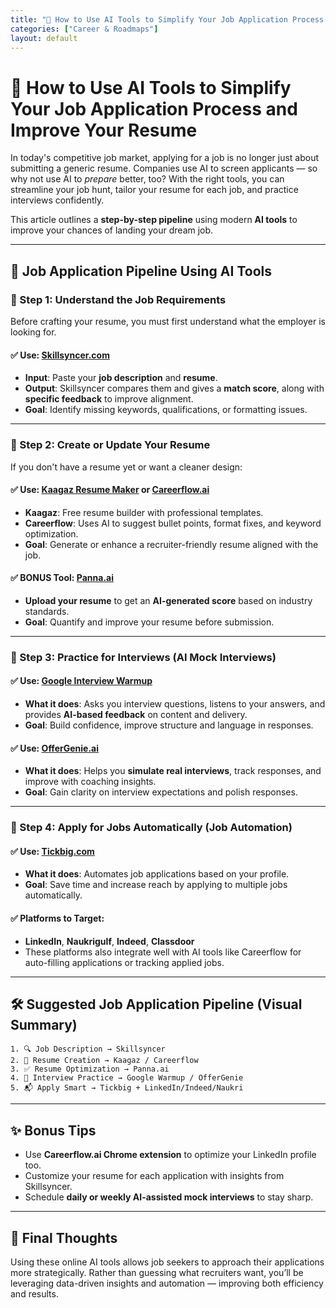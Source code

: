 ```yaml
---
title: "🧠 How to Use AI Tools to Simplify Your Job Application Process and Improve Your Resume"
categories: ["Career & Roadmaps"]
layout: default
---
```


# 🧠 How to Use AI Tools to Simplify Your Job Application Process and Improve Your Resume

In today's competitive job market, applying for a job is no longer just about submitting a generic resume. Companies use AI to screen applicants — so why not use AI to *prepare* better, too? With the right tools, you can streamline your job hunt, tailor your resume for each job, and practice interviews confidently.

This article outlines a **step-by-step pipeline** using modern **AI tools** to improve your chances of landing your dream job.

---

## 🔄 Job Application Pipeline Using AI Tools

### 🧩 Step 1: Understand the Job Requirements

Before crafting your resume, you must first understand what the employer is looking for.

#### ✅ Use: **[Skillsyncer.com](https://skillsyncer.com)**

* **Input**: Paste your **job description** and **resume**.
* **Output**: Skillsyncer compares them and gives a **match score**, along with **specific feedback** to improve alignment.
* **Goal**: Identify missing keywords, qualifications, or formatting issues.

---

### 📝 Step 2: Create or Update Your Resume

If you don't have a resume yet or want a cleaner design:

#### ✅ Use: **[Kaagaz Resume Maker](https://kaagaz.app/resume-maker)** or **[Careerflow.ai](https://www.careerflow.ai/)**

* **Kaagaz**: Free resume builder with professional templates.
* **Careerflow**: Uses AI to suggest bullet points, format fixes, and keyword optimization.
* **Goal**: Generate or enhance a recruiter-friendly resume aligned with the job.

#### ✅ BONUS Tool: **[Panna.ai](https://www.panna.ai/score/us)**

* **Upload your resume** to get an **AI-generated score** based on industry standards.
* **Goal**: Quantify and improve your resume before submission.

---

### 🧠 Step 3: Practice for Interviews (AI Mock Interviews)

#### ✅ Use: **[Google Interview Warmup](https://grow.google/certificates/interview-warmup/)**

* **What it does**: Asks you interview questions, listens to your answers, and provides **AI-based feedback** on content and delivery.
* **Goal**: Build confidence, improve structure and language in responses.

#### ✅ Use: **[OfferGenie.ai](https://offergenie.ai/)**

* **What it does**: Helps you **simulate real interviews**, track responses, and improve with coaching insights.
* **Goal**: Gain clarity on interview expectations and polish responses.

---

### 📩 Step 4: Apply for Jobs Automatically (Job Automation)

#### ✅ Use: **[Tickbig.com](https://www.tickbig.com/)**

* **What it does**: Automates job applications based on your profile.
* **Goal**: Save time and increase reach by applying to multiple jobs automatically.

#### ✅ Platforms to Target:

* **LinkedIn**, **Naukrigulf**, **Indeed**, **Classdoor**
* These platforms also integrate well with AI tools like Careerflow for auto-filling applications or tracking applied jobs.

---

## 🛠 Suggested Job Application Pipeline (Visual Summary)

```plaintext
1. 🔍 Job Description → Skillsyncer
2. 📄 Resume Creation → Kaagaz / Careerflow
3. ✅ Resume Optimization → Panna.ai
4. 🧠 Interview Practice → Google Warmup / OfferGenie
5. 📬 Apply Smart → Tickbig + LinkedIn/Indeed/Naukri
```

---

## ✨ Bonus Tips

* Use **Careerflow\.ai Chrome extension** to optimize your LinkedIn profile too.
* Customize your resume for each application with insights from Skillsyncer.
* Schedule **daily or weekly AI-assisted mock interviews** to stay sharp.

---

## 🚀 Final Thoughts

Using these online AI tools allows job seekers to approach their applications more strategically. Rather than guessing what recruiters want, you’ll be leveraging data-driven insights and automation — improving both efficiency and results.
